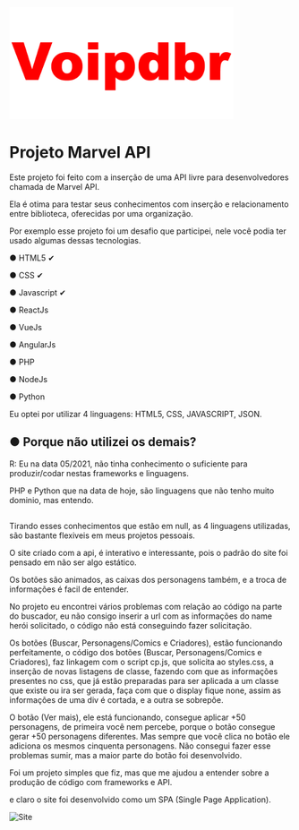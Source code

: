 <img src="https://github.com/Voipdbr/desafiomvapi/blob/main/imggifdesc/voip.gif" alt="Voipdbr"  width="400" alt="404 image"/>

<h1>Projeto Marvel API</h1>

Este projeto foi feito com a inserção de uma API livre para desenvolvedores chamada de Marvel API.

Ela é otima para testar seus conhecimentos com inserção e relacionamento entre biblioteca,
oferecidas por uma organização.

Por exemplo esse projeto foi um desafio que participei, nele você podia ter usado algumas dessas
tecnologias.
<p></p>
● HTML5 ✔
<p></p>
● CSS ✔
<p></p>
● Javascript ✔
<p></p>
● ReactJs
<p></p>
● VueJs
<p></p>
● AngularJs
<p></p>
● PHP
<p></p>
● NodeJs
<p></p>
● Python
<p></p>
<p></p>
Eu optei por utilizar 4 linguagens: HTML5, CSS, JAVASCRIPT, JSON.
<p></p>
<h2>●  Porque não utilizei os demais?</h2>
<p></p>
R: Eu na data 05/2021, não tinha conhecimento o suficiente para produzir/codar nestas frameworks e linguagens.
<p></p>
PHP e Python que na data de hoje, são linguagens que não tenho muito dominio, mas entendo.
<p></p>
<p></p>
<h2></h2>
Tirando esses conhecimentos que estão em null, as 4 linguagens utilizadas,
são bastante flexiveis em meus projetos pessoais.
<p></p>
O site criado com a api, é interativo e interessante, pois o padrão do site foi pensado em não ser 
algo estático.<p></p>
Os botões são animados, as caixas dos personagens também, e a troca de informações é facil de entender.
<p></p>
No projeto eu encontrei vários problemas com relação ao código na parte do buscador, eu não consigo
inserir a url com as informações do name herói solicitado, o código não está conseguindo fazer solicitação.
<p></p>
Os botões (Buscar, Personagens/Comics e Criadores), estão funcionando perfeitamente, o código
dos botões (Buscar, Personagens/Comics e Criadores), faz linkagem com o script cp.js,
que solicita ao styles.css, a inserção de novas listagens de classe, fazendo com que as informações presentes
no css, que já estão preparadas para ser aplicada a um classe que existe ou ira ser gerada, faça com que o 
display fique none, assim as informações de uma div é cortada, e a outra se sobrepõe.
<p></p>
O botão (Ver mais), ele está funcionando, consegue aplicar +50 personagens, de primeira você nem percebe,
porque o botão consegue gerar +50 personagens diferentes. Mas sempre que você clica no botão
ele adiciona os mesmos cinquenta personagens. Não consegui fazer esse problemas sumir, mas a maior parte do botão foi desenvolvido.
<p></p>
Foi um projeto simples que fiz, mas que me ajudou a entender sobre a produção de código com frameworks e API.
<p></p>
e claro o site foi desenvolvido como um SPA (Single Page Application).
<p></p>

<img src="https://github.com/Voipdbr/desafiomvapi/blob/main/imggifdesc/data.gif" alt="Site"  width="800" alt="404 image"/>
